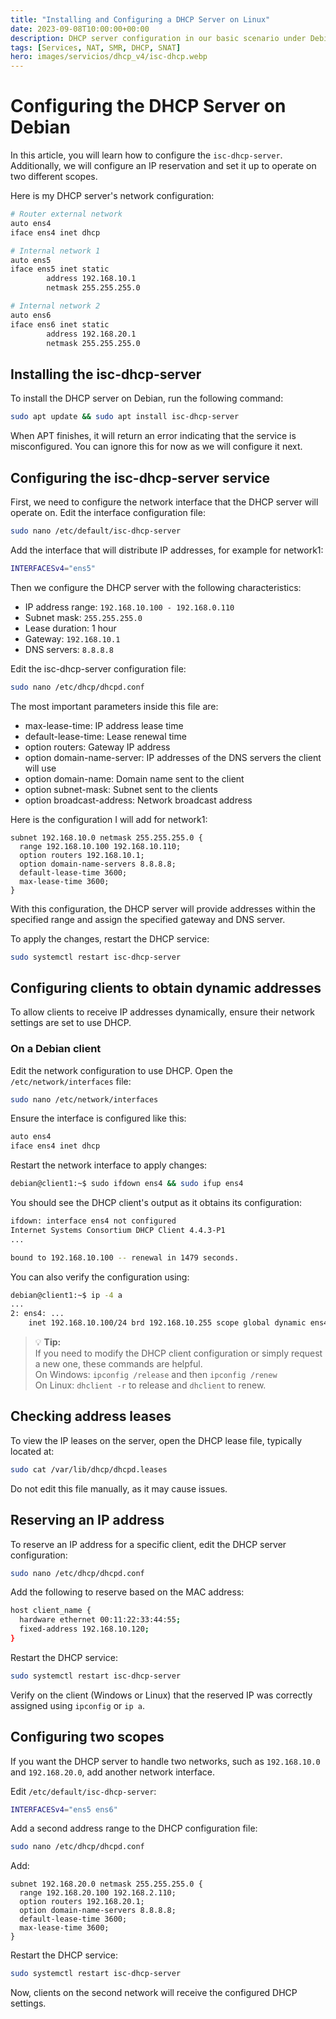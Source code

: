 ```yaml
---
title: "Installing and Configuring a DHCP Server on Linux"
date: 2023-09-08T10:00:00+00:00
description: DHCP server configuration in our basic scenario under Debian 10
tags: [Services, NAT, SMR, DHCP, SNAT]
hero: images/servicios/dhcp_v4/isc-dhcp.webp
---
```


# Configuring the DHCP Server on Debian

In this article, you will learn how to configure the `isc-dhcp-server`. Additionally, we will configure an IP reservation and set it up to operate on two different scopes.

Here is my DHCP server's network configuration:

```bash
# Router external network
auto ens4
iface ens4 inet dhcp

# Internal network 1
auto ens5 
iface ens5 inet static 
        address 192.168.10.1
        netmask 255.255.255.0

# Internal network 2
auto ens6 
iface ens6 inet static 
        address 192.168.20.1
        netmask 255.255.255.0
```

## Installing the isc-dhcp-server

To install the DHCP server on Debian, run the following command:

```bash
sudo apt update && sudo apt install isc-dhcp-server
```

When APT finishes, it will return an error indicating that the service is misconfigured. You can ignore this for now as we will configure it next.

## Configuring the isc-dhcp-server service

First, we need to configure the network interface that the DHCP server will operate on. Edit the interface configuration file:

```bash
sudo nano /etc/default/isc-dhcp-server
```

Add the interface that will distribute IP addresses, for example for network1:

```bash
INTERFACESv4="ens5"
```

Then we configure the DHCP server with the following characteristics:

- IP address range: `192.168.10.100 - 192.168.0.110`
- Subnet mask: `255.255.255.0`
- Lease duration: 1 hour
- Gateway: `192.168.10.1`
- DNS servers: `8.8.8.8`

Edit the isc-dhcp-server configuration file:

```bash
sudo nano /etc/dhcp/dhcpd.conf
```

The most important parameters inside this file are:

- max-lease-time: IP address lease time
- default-lease-time: Lease renewal time
- option routers: Gateway IP address
- option domain-name-server: IP addresses of the DNS servers the client will use
- option domain-name: Domain name sent to the client
- option subnet-mask: Subnet sent to the clients
- option broadcast-address: Network broadcast address

Here is the configuration I will add for network1:

```plaintext
subnet 192.168.10.0 netmask 255.255.255.0 {
  range 192.168.10.100 192.168.10.110;
  option routers 192.168.10.1;
  option domain-name-servers 8.8.8.8;
  default-lease-time 3600;
  max-lease-time 3600;
}
```

With this configuration, the DHCP server will provide addresses within the specified range and assign the specified gateway and DNS server.

To apply the changes, restart the DHCP service:

```bash
sudo systemctl restart isc-dhcp-server
```

## Configuring clients to obtain dynamic addresses

To allow clients to receive IP addresses dynamically, ensure their network settings are set to use DHCP.

### On a Debian client

Edit the network configuration to use DHCP. Open the `/etc/network/interfaces` file:

```bash
sudo nano /etc/network/interfaces
```

Ensure the interface is configured like this:

```bash
auto ens4 
iface ens4 inet dhcp 
```

Restart the network interface to apply changes:

```bash
debian@client1:~$ sudo ifdown ens4 && sudo ifup ens4
```

You should see the DHCP client's output as it obtains its configuration:

```bash
ifdown: interface ens4 not configured
Internet Systems Consortium DHCP Client 4.4.3-P1
...

bound to 192.168.10.100 -- renewal in 1479 seconds.
```

You can also verify the configuration using:

```bash
debian@client1:~$ ip -4 a
...
2: ens4: ...
    inet 192.168.10.100/24 brd 192.168.10.255 scope global dynamic ens4
```

> 💡 **Tip:**  
> If you need to modify the DHCP client configuration or simply request a new one, these commands are helpful.  
> On Windows: `ipconfig /release` and then `ipconfig /renew`  
> On Linux: `dhclient -r` to release and `dhclient` to renew.

## Checking address leases

To view the IP leases on the server, open the DHCP lease file, typically located at:

```bash
sudo cat /var/lib/dhcp/dhcpd.leases
```

Do not edit this file manually, as it may cause issues.

## Reserving an IP address

To reserve an IP address for a specific client, edit the DHCP server configuration:

```bash
sudo nano /etc/dhcp/dhcpd.conf
```

Add the following to reserve based on the MAC address:

```bash
host client_name {
  hardware ethernet 00:11:22:33:44:55;
  fixed-address 192.168.10.120;
}
```

Restart the DHCP service:

```bash
sudo systemctl restart isc-dhcp-server
```

Verify on the client (Windows or Linux) that the reserved IP was correctly assigned using `ipconfig` or `ip a`.

## Configuring two scopes

If you want the DHCP server to handle two networks, such as `192.168.10.0` and `192.168.20.0`, add another network interface.

Edit `/etc/default/isc-dhcp-server`:

```bash
INTERFACESv4="ens5 ens6"
```

Add a second address range to the DHCP configuration file:

```bash
sudo nano /etc/dhcp/dhcpd.conf
```

Add:

```plaintext
subnet 192.168.20.0 netmask 255.255.255.0 {
  range 192.168.20.100 192.168.2.110;
  option routers 192.168.20.1;
  option domain-name-servers 8.8.8.8;
  default-lease-time 3600;
  max-lease-time 3600;
}
```

Restart the DHCP service:

```bash
sudo systemctl restart isc-dhcp-server
```

Now, clients on the second network will receive the configured DHCP settings.